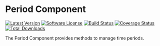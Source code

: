 Period Component
================

[![Latest Version](https://img.shields.io/github/release/brainbits/period.svg?style=flat-square)](https://github.com/brainbits/period/releases)
[![Software License](https://img.shields.io/badge/license-MIT-brightgreen.svg?style=flat-square)](LICENSE)
[![Build Status](https://img.shields.io/github/check-runs/brainbits/period/master)](https://github.com/brainbits/period/actions)
[![Coverage Status](https://img.shields.io/codecov/c/github/brainbits/period)](https://app.codecov.io/gh/brainbits/period)
[![Total Downloads](https://img.shields.io/packagist/dt/brainbits/period.svg?style=flat-square)](https://packagist.org/packages/brainbits/period)

The Period Component provides methods to manage time periods.

